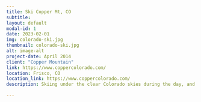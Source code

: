 ```yaml
---
title: Ski Copper Mt, CO
subtitle: 
layout: default
modal-id: 1
date: 2023-02-01
img: colorado-ski.jpg
thumbnail: colorado-ski.jpg
alt: image-alt
project-date: April 2014
client: "Copper Mountain"
link: https://www.coppercolorado.com/
location: Frisco, CO
location_link: https://www.coppercolorado.com/
description: Skiing under the clear Colorado skies during the day, and feeling the adrenline of downhill, then relaxing in the hot tub to ease the joints. Finding pleasure in breweries, decedant meals, and memorable company.

---
```

